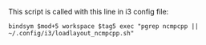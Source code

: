 
This script is called with this line in i3 config file:

    bindsym $mod+5 workspace $tag5 exec "pgrep ncmpcpp || ~/.config/i3/loadlayout_ncmpcpp.sh" 
